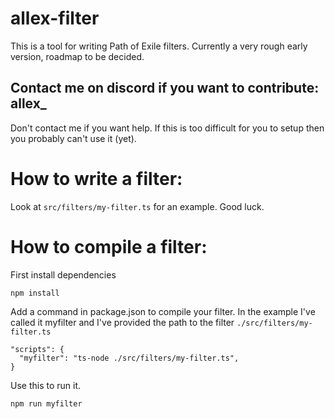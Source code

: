 # allex-filter
This is a tool for writing Path of Exile filters. Currently a very rough early version, roadmap to be decided. 

## Contact me on discord if you want to contribute: allex_
Don't contact me if you want help. If this is too difficult for you to setup then you probably can't use it (yet).

# How to write a filter:
Look at `src/filters/my-filter.ts` for an example. Good luck.

# How to compile a filter:
First install dependencies
```
npm install
```

Add a command in package.json to compile your filter. In the example I've called it myfilter and I've provided the path to the filter `./src/filters/my-filter.ts`
```
"scripts": {
  "myfilter": "ts-node ./src/filters/my-filter.ts",
}
```

Use this to run it.
```
npm run myfilter
```